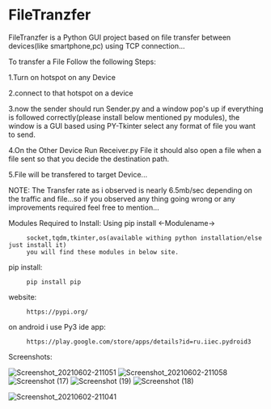 # FileTranzfer
FileTranzfer is a Python GUI project based on file transfer between devices(like smartphone,pc) using TCP connection...

To transfer a File Follow the following Steps:

1.Turn on hotspot on any Device

2.connect to that hotspot on a device

3.now the sender should run Sender.py and a window pop's up if everything is followed correctly(please install below mentioned py modules),
the window is a GUI based using PY-Tkinter select any format of file you want to send.

4.On the Other Device Run Receiver.py File it should also open a file when a file sent so that you decide the destination path.

5.File will be transfered to target Device...

NOTE:
         The Transfer rate as i observed is nearly 6.5mb/sec depending on the traffic and file...so if you observed any thing going wrong or any improvements required feel free to mention...
         
         
         
 Modules Required to Install: Using pip install <-Modulename->
         
  
         socket,tqdm,tkinter,os(available withing python installation/else just install it)
         you will find these modules in below site.
         
  pip install:
  
         pip install pip
         
   website: 
         
         https://pypi.org/
         
   on android i use Py3 ide app:
   
         https://play.google.com/store/apps/details?id=ru.iiec.pydroid3
      
      
         
         


Screenshots:

![Screenshot_20210602-211051](https://user-images.githubusercontent.com/50445995/120511029-9cc5c300-c3e7-11eb-94ea-be5de3050b09.jpg)
![Screenshot_20210602-211058](https://user-images.githubusercontent.com/50445995/120511034-9f281d00-c3e7-11eb-9277-40908a3452c1.jpg)
![Screenshot (17)](https://user-images.githubusercontent.com/50445995/120511046-a18a7700-c3e7-11eb-8af6-23a1ed93a940.png)
![Screenshot (19)](https://user-images.githubusercontent.com/50445995/120511664-3c835100-c3e8-11eb-8958-857fdda1465b.png)
![Screenshot (18)](https://user-images.githubusercontent.com/50445995/120511671-3e4d1480-c3e8-11eb-9af7-374b2e096c2d.png)

![Screenshot_20210602-211041](https://user-images.githubusercontent.com/50445995/120511049-a2bba400-c3e7-11eb-8fd0-49e01d7ac868.jpg)
